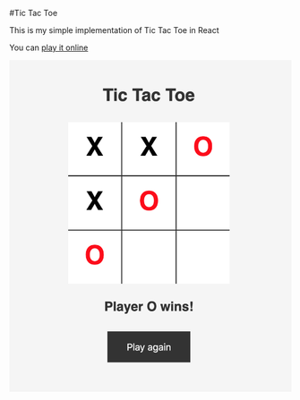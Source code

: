 #Tic Tac Toe

This is my simple implementation of Tic Tac Toe in React

You can [play it online](https://www.markdownguide.org/basic-syntax/)

![Screenshot](./src/images/tic-tac-toe-screenshot.png "Screenshot of Tic Tac Toe game")
